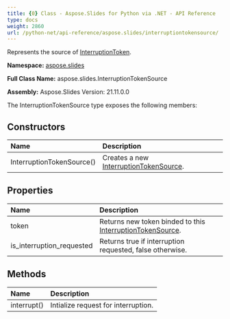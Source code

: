 ```yaml
---
title: {0} Class - Aspose.Slides for Python via .NET - API Reference
type: docs
weight: 2860
url: /python-net/api-reference/aspose.slides/interruptiontokensource/
---
```


Represents the source of [InterruptionToken](/python-net/api-reference/aspose.slides/interruptiontoken/).

**Namespace:** [aspose.slides](/python-net/api-reference/aspose.slides/)

**Full Class Name:** aspose.slides.InterruptionTokenSource

**Assembly:**  Aspose.Slides Version: 21.11.0.0

The InterruptionTokenSource type exposes the following members:
## **Constructors**
|**Name**|**Description**|
| :- | :- |
|InterruptionTokenSource()|Creates a new [InterruptionTokenSource](/python-net/api-reference/aspose.slides/interruptiontokensource/).|
## **Properties**
|**Name**|**Description**|
| :- | :- |
|token|Returns new token binded to this [InterruptionTokenSource](/python-net/api-reference/aspose.slides/interruptiontokensource/).|
|is_interruption_requested|Returns true if interruption requested, false otherwise.|
## **Methods**
|**Name**|**Description**|
| :- | :- |
|interrupt()|Intialize request for interruption.|
